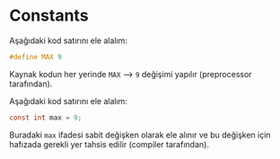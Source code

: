# Constants

Aşağıdaki kod satırını ele alalım:

```c
#define MAX 9
```

Kaynak kodun her yerinde `MAX` --> `9` değişimi yapılır (preprocessor tarafından).

Aşağıdaki kod satırını ele alalım:

```c
const int max = 9;
```

Buradaki `max` ifadesi sabit değişken olarak ele alınır ve bu değişken için hafızada gerekli yer tahsis edilir (compiler tarafından).
